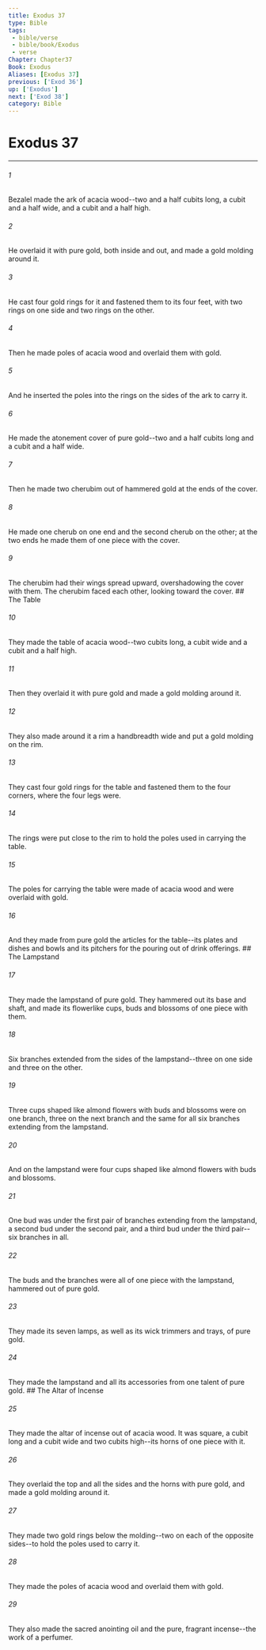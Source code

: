 ```yaml
---
title: Exodus 37
type: Bible
tags:
 - bible/verse
 - bible/book/Exodus
 - verse
Chapter: Chapter37
Book: Exodus
Aliases: [Exodus 37]
previous: ['Exod 36']
up: ['Exodus']
next: ['Exod 38']
category: Bible
---
```

# Exodus 37

***


###### 1 
Bezalel made the ark of acacia wood--two and a half cubits long, a cubit and a half wide, and a cubit and a half high. 

###### 2 
He overlaid it with pure gold, both inside and out, and made a gold molding around it. 

###### 3 
He cast four gold rings for it and fastened them to its four feet, with two rings on one side and two rings on the other. 

###### 4 
Then he made poles of acacia wood and overlaid them with gold. 

###### 5 
And he inserted the poles into the rings on the sides of the ark to carry it. 

###### 6 
He made the atonement cover of pure gold--two and a half cubits long and a cubit and a half wide. 

###### 7 
Then he made two cherubim out of hammered gold at the ends of the cover. 

###### 8 
He made one cherub on one end and the second cherub on the other; at the two ends he made them of one piece with the cover. 

###### 9 
The cherubim had their wings spread upward, overshadowing the cover with them. The cherubim faced each other, looking toward the cover. ## The Table 

###### 10 
They made the table of acacia wood--two cubits long, a cubit wide and a cubit and a half high. 

###### 11 
Then they overlaid it with pure gold and made a gold molding around it. 

###### 12 
They also made around it a rim a handbreadth wide and put a gold molding on the rim. 

###### 13 
They cast four gold rings for the table and fastened them to the four corners, where the four legs were. 

###### 14 
The rings were put close to the rim to hold the poles used in carrying the table. 

###### 15 
The poles for carrying the table were made of acacia wood and were overlaid with gold. 

###### 16 
And they made from pure gold the articles for the table--its plates and dishes and bowls and its pitchers for the pouring out of drink offerings. ## The Lampstand 

###### 17 
They made the lampstand of pure gold. They hammered out its base and shaft, and made its flowerlike cups, buds and blossoms of one piece with them. 

###### 18 
Six branches extended from the sides of the lampstand--three on one side and three on the other. 

###### 19 
Three cups shaped like almond flowers with buds and blossoms were on one branch, three on the next branch and the same for all six branches extending from the lampstand. 

###### 20 
And on the lampstand were four cups shaped like almond flowers with buds and blossoms. 

###### 21 
One bud was under the first pair of branches extending from the lampstand, a second bud under the second pair, and a third bud under the third pair--six branches in all. 

###### 22 
The buds and the branches were all of one piece with the lampstand, hammered out of pure gold. 

###### 23 
They made its seven lamps, as well as its wick trimmers and trays, of pure gold. 

###### 24 
They made the lampstand and all its accessories from one talent of pure gold. ## The Altar of Incense 

###### 25 
They made the altar of incense out of acacia wood. It was square, a cubit long and a cubit wide and two cubits high--its horns of one piece with it. 

###### 26 
They overlaid the top and all the sides and the horns with pure gold, and made a gold molding around it. 

###### 27 
They made two gold rings below the molding--two on each of the opposite sides--to hold the poles used to carry it. 

###### 28 
They made the poles of acacia wood and overlaid them with gold. 

###### 29 
They also made the sacred anointing oil and the pure, fragrant incense--the work of a perfumer. 
